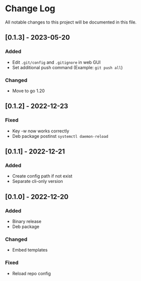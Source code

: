 
# Change Log
All notable changes to this project will be documented in this file.

## [0.1.3] - 2023-05-20
### Added
- Edit `.git/config` and `.gitignore` in web GUI
- Set additional push command (Example: `git push all`)

### Changed
- Move to go 1.20

## [0.1.2] - 2022-12-23
### Fixed
- Key -w now works correctly
- Deb package postinst `systemctl daemon-reload`

## [0.1.1] - 2022-12-21
### Added
- Create config path if not exist
- Separate cli-only version

## [0.1.0] - 2022-12-20
### Added
- Binary release
- Deb package

### Changed
- Embed templates

### Fixed
- Reload repo config
